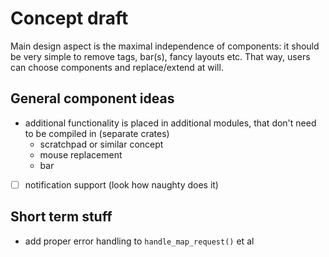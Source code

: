# Concept draft
Main design aspect is the maximal independence of components: it should be
very simple to remove tags, bar(s), fancy layouts etc.
That way, users can choose components and replace/extend at will.

## General component ideas
* additional functionality is placed in additional modules, that don't need
  to be compiled in (separate crates)
  * scratchpad or similar concept
  * mouse replacement
  * bar
* [ ] notification support (look how naughty does it)

## Short term stuff
* add proper error handling to `handle_map_request()` et al

